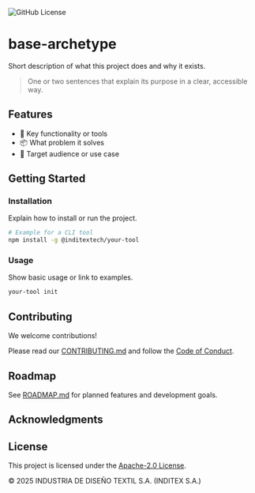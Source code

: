 <!--
SPDX-FileCopyrightText: 2025 INDUSTRIA DE DISEÑO TEXTIL S.A. (INDITEX S.A.)

SPDX-License-Identifier: Apache-2.0
-->

<!-- Add relevant badges here -->
![GitHub License](https://img.shields.io/github/license/InditexTech/base-archetype)

# base-archetype

Short description of what this project does and why it exists.

> One or two sentences that explain its purpose in a clear, accessible way.

<!-- Add video/image/demo here -->

## Features

- 🔧 Key functionality or tools
- 📦 What problem it solves
- 🚀 Target audience or use case

## Getting Started

### Installation

Explain how to install or run the project.

```bash
# Example for a CLI tool
npm install -g @inditextech/your-tool
```

### Usage

Show basic usage or link to examples.

```bash
your-tool init
```

## Contributing

We welcome contributions!

Please read our [CONTRIBUTING.md](./CONTRIBUTING.md) and follow the [Code of Conduct](./CODE_OF_CONDUCT.md).

## Roadmap

See [ROADMAP.md](./ROADMAP.md) for planned features and development goals.

<!-- or -->

## Acknowledgments

<!-- Mention any projects used as inspiration, key dependencies... -->

## License

This project is licensed under the [Apache-2.0 License](./LICENSE).

© 2025 INDUSTRIA DE DISEÑO TEXTIL S.A. (INDITEX S.A.)
